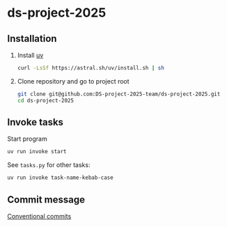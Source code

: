 # ds-project-2025

## Installation

1. Install [uv](https://docs.astral.sh/uv/)

    ```sh
    curl -LsSf https://astral.sh/uv/install.sh | sh
    ```

1. Clone repository and go to project root

   ```sh
   git clone git@github.com:DS-project-2025-team/ds-project-2025.git
   cd ds-project-2025
   ```

## Invoke tasks

Start program

```sh
uv run invoke start
```

See `tasks.py` for other tasks:

```sh
uv run invoke task-name-kebab-case
```

## Commit message

[Conventional commits](https://www.conventionalcommits.org/en/v1.0.0/)
